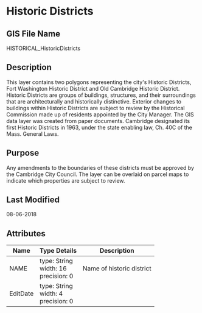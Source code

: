 # Historic Districts
## GIS File Name
HISTORICAL_HistoricDistricts
## Description
<DIV STYLE="text-align:Left;"><DIV><DIV><P STYLE="margin:0 0 7 0;"><SPAN>This layer contains two polygons representing the city's Historic Districts, Fort Washington Historic District and Old Cambridge Historic District. Historic Districts are groups of buildings, structures, and their surroundings that are architecturally and historically distinctive. Exterior changes to buildings within Historic Districts are subject to review by the Historical Commission made up of residents appointed by the City Manager. The GIS data layer was created from paper documents. Cambridge designated its first Historic Districts in 1963, under the state enabling law, Ch. 40C of the Mass. General Laws.</SPAN></P></DIV></DIV></DIV>

## Purpose
Any amendments to the boundaries of these districts must be approved by the Cambridge City Council. The layer can be overlaid on parcel maps to indicate which properties are subject to review.
## Last Modified
08-06-2018
## Attributes
|Name|Type Details|Description|
|----|------------|-----------|
|NAME|type: String<br/>width: 16<br/>precision: 0|Name of historic district|
|EditDate|type: String<br/>width: 4<br/>precision: 0||
